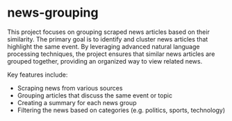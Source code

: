 # news-grouping

This project focuses on grouping scraped news articles based on their similarity. The primary goal is to identify and cluster news articles that highlight the same event. By leveraging advanced natural language processing techniques, the project ensures that similar news articles are grouped together, providing an organized way to view related news.

Key features include:
- Scraping news from various sources
- Grouping articles that discuss the same event or topic
- Creating a summary for each news group
- Filtering the news based on categories (e.g. politics, sports, technology)